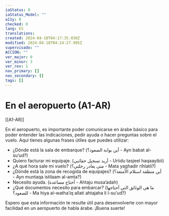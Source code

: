 ```yaml
---
iaStatus: 0
iaStatus_Model: ""
a11y: 0
checked: 0
lang: ES
translations: 
created: 2024-04-18T04:17:35.030Z
modified: 2024-04-18T04:24:27.995Z
supervisado: ""
ACCION: ""
ver_major: 0
ver_minor: 3
ver_rev: 1
nav_primary: []
nav_secondary: []
tags: []
---
```

# En el aeropuerto (A1-AR)

[[A1-AR]]

En el aeropuerto, es importante poder comunicarse en árabe básico para poder entender las indicaciones, pedir ayuda o hacer preguntas sobre el vuelo. Aquí tienes algunas frases útiles que puedes utilizar:

- ¿Dónde está la sala de embarque? (أين بوابة الصعود؟ - Ayn babat al-su’ud?)
- Quiero facturar mi equipaje. (أريد تسجيل حقائبي - Uriidu tasjeel haqaayibii)
- ¿A qué hora sale mi vuelo? (متى يغادر رحلتي؟ - Mata yaghadir rihlatii?)
- ¿Dónde está la zona de recogida de equipajes? (أين منطقة استلام الأمتعة؟ - Ayn muntaqa istilaam al-amta?)
- Necesito ayuda. (أحتاج مساعدة - Ahtaju musa’adah)
- ¿Qué documentos necesito para embarcar? (ما هي الوثائق التي أحتاجها للصعود؟ - Ma hiya al-watha’iq allati ahtajaha li l-su’ud?)

Espero que esta información te resulte útil para desenvolverte con mayor facilidad en un aeropuerto de habla árabe. ¡Buena suerte!
